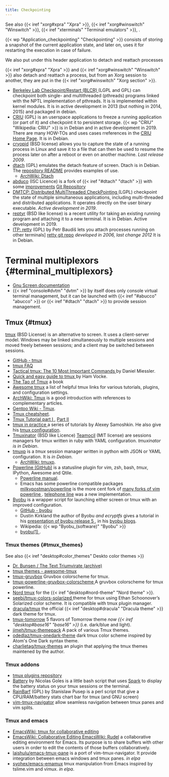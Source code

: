 ```yaml
---
title: Checkpointing
---
```


See also {{< iref "xorg#xpra" "Xpra" >}},
{{< iref "xorg#winswitch" "Winswitch" >}},
{{< iref "xterminals" "Terminal emulators" >}}, .

{{< wp "Application_checkpointing"  "Checkpointing" >}}
consists of storing a snapshot of the current application state,
and later on, uses it for restarting the execution in case of failure.

We also put under this header application to detach and reattach processes

{{< iref "xorg#xpra" "Xpra" >}} and
{{< iref "xorg#winswitch" "Winswitch" >}} also detach and reattach a
process, but from an Xorg session to another, they are put in the
{{< iref "xorg#winswitch" "Xorg section" >}}.

-   [Berkeley Lab Checkpoint/Restart (BLCR)
    ](http://crd.lbl.gov/departments/computer-science/CLaSS/research/BLCR/)
    (LGPL and GPL)
    can checkpoint both single- and multithreaded (pthreads) programs linked with
    the NPTL implementation of pthreads. It is  is implemented within kernel modules.
    It is in active development in 2013 (but nothing in 2014, 2015)
    and packaged in debian.
-   [CRIU](http://criu.org/) (GPL)
    is an userspace applications  to freeze a running application (or part of it)
    and checkpoint it to persistent storage. {{< wp "CRIU"  "Wikipedia: CRIU" >}} is in Debian
    and in active development in 2019. There are many HOW-TOs and uses cases rreferences
    in the [CRIU Home Page](http://criu.org/). It is in Debian.
-   [cryopid](http://sourceforge.net/projects/cryopid2/) (BSD license)
    allows you to capture the state of a running process in Linux and
    save it to a file that can then be used to resume the process
    later on after a reboot or even on another machine.  _Last release
    2009_.
-   <a name="dtach"></a>[dtach](https://github.com/crigler/dtach) (GPL)
    emulates the detach feature of screen. Dtach is in Debian. The
    [repository README](https://raw.githubusercontent.com/crigler/dtach/master/README)
    provides examples of use.
    -   [ArchWiki: Dtach](https://wiki.archlinux.org/index.php/Dtach)
-   <a name="abduco"></a>[abduco](http://www.brain-dump.org/projects/abduco/) (ISC Licence)
    is a fork of {{< iref "#dtach" "dtach" >}} with some
    [improvements](http://www.brain-dump.org/projects/abduco/#dtach)
    [Git Repository](https://github.com/martanne/abduco)
-   [DMTCP: Distributed MultiThreaded CheckPointing
    ](http://dmtcp.sourceforge.net/) (LGPL)
    checkpoint the state of multiple simultaneous applications,
    including multi-threaded and distributed applications.
    It operates directly on the user binary executable.
    _Active development in 2019_.
-   [reptyr](https://github.com/nelhage/reptyr) (BSD like license)
    is a recent utility for taking an existing running program and
    attaching it to a new terminal. It is in Debian.
    Active development in 2019.
-   [ITP: retty](http://pasky.or.cz/~pasky/dev/retty/) (GPL)
    by Petr Baudiš lets you attach processes running on other terminals]
    [retty git repo](http://repo.or.cz/w/retty.git) _developed in
    2006, last change 2012_ It is in Debian.

# Terminal multiplexors {#terminal_multiplexors}

-   [Gnu Screen documentation](http://aperiodic.net/screen/)
-   {{< iref "console#dvtm" "dvtm" >}} by itself does only console
    virtual terminal management, but it can be launched with
    {{< iref "#abucco" "abucco" >}} or
    {{< iref "#dtach" "dtach" >}} to provide session management.

## Tmux {#tmux}
[tmux](https://github.com/tmux/tmux) (BSD License)
is an alternative to screen. It uses a client-server model. Windows may be linked
simultaneously to multiple sessions and moved freely between sessions; and a client
may be switched between sessions.

-   [GitHub - tmux](https://github.com/tmux/tmux)
-   [tmux FAQ](https://github.com/tmux/tmux/wiki/FAQ)
-   [Tactical tmux: The 10 Most Important Commands
    ](https://danielmiessler.com/study/tmux/) by  Daniel Miessler.
-   [Quick and easy guide to tmux
    ](http://www.hamvocke.com/blog/a-quick-and-easy-guide-to-tmux/)
    by Ham Vocke.
-   [The Tao of Tmux](https://leanpub.com/the-tao-of-tmux/read) a book
-   [Awesome tmux](https://github.com/rothgar/awesome-tmux)
    a list of helpful tmux links for various tutorials, plugins, and configuration
    settings.
-   [ArchWiki: Tmux](https://wiki.archlinux.org/index.php/Tmux)
    is a good introduction with references to complementary articles.
-   [Gentoo Wiki - Tmux](https://wiki.gentoo.org/wiki/Tmux).
-   [Tmux cheatsheet](https://gist.github.com/MohamedAlaa/2961058).
-   [Tmux Tutorial part I
    ](http://blog.hawkhost.com/2010/06/28/tmux-the-terminal-multiplexer/),
    [Part II
    ](http://blog.hawkhost.com/2010/07/02/tmux-%E2%80%93-the-terminal-multiplexer-part-2/)
-   [tmux in practice
    ](https://medium.com/free-code-camp/tmux-in-practice-series-of-posts-ae34f16cfab0)
    a series of tutorials by Alexey Samoshkin. He also give his
    [tmux configuration](https://github.com/samoshkin/tmux-config).
-   [Tmuxinator](https://github.com/aziz/tmuxinator) (BSD like
    Licence)
    [Teamocil](https://github.com/remiprev/teamocil) (MIT license)
    are sessions managers for tmux written in ruby with YAML
    configuration.
    _tmuxinator is in Debian_.
-   [tmuxp](https://tmuxp.git-pull.com/en/latest/)
    is a _tmux_ session manager written in python with JSON or
    YAML configuration. It is _in Debian_.
    -   [ArchWiki: tmuxp](https://wiki.archlinux.org/index.php/Tmuxp).
-   <a name="powerline"></a>[Powerline (GitHub)](https://github.com/powerline/powerline)
    is a statusline plugin for vim, zsh, bash, _tmux_, IPython,
    Awesome and Qtile.
    -   [Powerline manual](https://powerline.readthedocs.org/en/latest/).
    -   Emacs has some powerline compatible packages
        [milkypostman/powerline](https://github.com/milkypostman/powerline)
        is the more cent fork of [many forks of vim powerline
        ](https://www.emacswiki.org/emacs/PowerLine).
        [telephone line](https://github.com/dbordak/telephone-line) was a new
        implementation.
-   [Byobu](http://byobu.co) is a wrapper script for launching either screen or tmux
    with an improved configuration.
    -   [GitHub - byobu](http://github.com/dustinkirkland/byobu)
    -   Dustin Kirkland the author of Byobu *and ecryptfs*
        gives a tutorial in his [presentation of byobu release 5
        ](http://blog.dustinkirkland.com/2011/12/byobu-5-released.html),
        in his [byobu blogs](http://blog.dustinkirkland.com/search/label/Byobu).
    -   Wikipedia: {{< wp "Byobu_(software)" "Byobu" >}}
    -   [byobu(1)
        ](http://manpages.debian.org/cgi-bin/man.cgi?query=byobu&format=html&locale=en).

### Tmux themes {#tmux_themes}
See also {{< iref "desktop#color_themes" Deskto color themes >}}

-   [Dr. Bunsen / The Text Triumvirate (archive)
    ](https://web.archive.org/web/20200414221857/https://www.drbunsen.org/the-text-triumvirate/)
-   [tmux themes - awesome-tmux
    ](https://github.com/rothgar/awesome-tmux#themes)
-   [tmux-gruvbox](https://github.com/egel/tmux-gruvbox)
    Gruvbox colorscheme for tmux.
-   [tmux-powerline-gruvbox-colorscheme
    ](https://github.com/PetrusZ/tmux-powerline-gruvbox-colorscheme)
    A gruvbox colorscheme for tmux powerline.
-   [Nord tmux](https://www.nordtheme.com/ports/tmux) for the
    {{< iref "desktop#nord-theme" "Nord theme" >}}.
-   <a name="tmux-solarized"></a>[seebi/tmux-colors-solarized
    ](https://github.com/seebi/tmux-colors-solarized)
    theme for tmux using Ethan Schoonover’s Solarized color scheme. It is compatible
    with tmux plugin manager.
-   [dracula/tmux](https://github.com/dracula/tmux)
     the official  {{< iref "desktop#dracula" "Dracula theme" >}} dark theme for tmux.
-   [tmux-tomorrow](https://github.com/edouard-lopez/tmux-tomorrow)
    5 flavors of Tomorrow theme _now {{< iref "desktop#base16" "base16" >}}_
    (i.e. dark/blue and light).
-   [jimeh/tmux-themepack](https://github.com/jimeh/tmux-themepack)
    A pack of various Tmux themes.
-   [odedlaz/tmux-onedark-theme](https://github.com/odedlaz/tmux-onedark-theme)
    dark tmux color scheme inspired by Atom's One Dark syntax theme.
-   [charlietag/tmux-themes](https://github.com/charlietag/tmux-themes)
    an plugin that applying the tmux themes maintened by the author.

### Tmux addons
-   [tmux plugins repository](https://github.com/tmux-plugins)
-   [Battery](https://github.com/Goles/Battery) by Nicolas Goles
    is a little bash script that uses
    [Spark](http://zachholman.com/spark/)
    to display the battery status on your tmux sessions or the terminal.
-   [RainBarf](https://github.com/creaktive/rainbarf) (GPL)
    by Stanislaw Pusep is a perl script that give a CPU/RAM/battery
    stats chart bar for tmux (and GNU screen)
-   [vim-tmux-navigator](https://github.com/christoomey/vim-tmux-navigator)
    allow seamless navigation between tmux panes and vim splits.

### Tmux and emacs
-   [EmacsWiki: tmux for collaborative editing
    ](https://www.emacswiki.org/emacs/tmux_for_collaborative_editing)
-   [EmacsWiki: Collaborative Editing
    ](https://www.emacswiki.org/emacs/CollaborativeEditing)
    [EmacsWiki: Rudel](https://www.emacswiki.org/emacs/Rudel)
    a collaborative editing environment for Emacs. Its purpose is to share buffers with
    other users in order to edit the contents of those buffers collaboratively.
-   [laishulu/emacs-tmux-pane](https://github.com/laishulu/emacs-tmux-pane)
    is a port of vim-tmux-navigator. It provide integration between emacs
    windows and tmux panes. _in elpa_
-   [syohex/emacs-emamux](https://github.com/syohex/emacs-emamux/)
    tmux manipulation from Emacs inspired by tslime.vim and vimux. _in elpa_.

<!-- Local Variables: -->
<!-- mode: markdown -->
<!-- ispell-local-dictionary: "english" -->
<!-- End: -->
